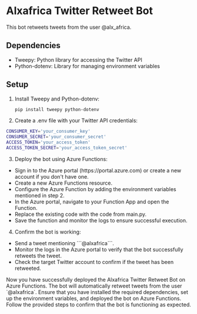 # Alxafrica Twitter Retweet Bot

This bot retweets tweets from the user @alx_africa.

## Dependencies

- Tweepy: Python library for accessing the Twitter API
- Python-dotenv: Library for managing environment variables

## Setup

1. Install Tweepy and Python-dotenv:

   ```bash
   pip install tweepy python-dotenv

2. Create a .env file with your Twitter API credentials:
```bash
CONSUMER_KEY='your_consumer_key'
CONSUMER_SECRET='your_consumer_secret'
ACCESS_TOKEN='your_access_token'
ACCESS_TOKEN_SECRET='your_access_token_secret'
```
3. Deploy the bot using Azure Functions:
<ul>
<li> Sign in to the Azure portal (https://portal.azure.com) or create a new account if you don't have one.</li>

<li>Create a new Azure Functions resource.</li>
<li>Configure the Azure Function by adding the environment variables mentioned in step 2.</li>
<li>In the Azure portal, navigate to your Function App and open the Function.</li>
<li>Replace the existing code with the code from main.py.</li>
<li>Save the function and monitor the logs to ensure successful execution.</li>
</ul>

4. Confirm the bot is working:
<ul>
<li>Send a tweet mentioning ```@alxafrica```.</li>
<li>Monitor the logs in the Azure portal to verify that the bot successfully retweets the tweet.</li>
<li>Check the target Twitter account to confirm if the tweet has been retweeted.</li>
</ul>

<p>
Now you have successfully deployed the Alxafrica Twitter Retweet Bot on Azure Functions. The bot will automatically retweet tweets from the user `@alxafrica`. Ensure that you have installed the required dependencies, set up the environment variables, and deployed the bot on Azure Functions. Follow the provided steps to confirm that the bot is functioning as expected.
</p>
